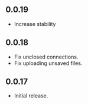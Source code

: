 ## 0.0.19
* Increase stability

## 0.0.18
* Fix unclosed connections.
* Fix uploading unsaved files.

## 0.0.17
* Initial release.